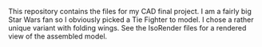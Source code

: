 This repository contains the files for my CAD final project. I am a fairly big Star Wars fan so I obviously picked a Tie Fighter to model. I chose a rather unique variant with folding wings. See the IsoRender files for a rendered view of the assembled model.
